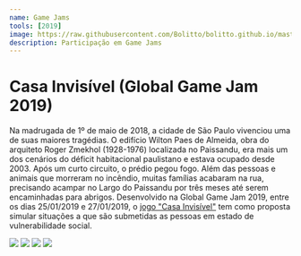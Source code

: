 ```yaml
---
name: Game Jams
tools: [2019]
image: https://raw.githubusercontent.com/Bolitto/bolitto.github.io/master/imgs/projetos/casainvisivel1.jpg
description: Participação em Game Jams
---
```


# Casa Invisível (Global Game Jam 2019)

Na madrugada de 1º de maio de 2018, a cidade de São Paulo vivenciou uma de suas maiores tragédias. O edifício Wilton Paes de Almeida, obra do arquiteto Roger Zmekhol (1928-1976) localizada no Paissandu, era mais um dos cenários do déficit habitacional paulistano e estava ocupado desde 2003.
Após um curto circuito, o prédio pegou fogo. Além das pessoas e animais que morreram no incêndio, muitas famílias acabaram na rua, precisando acampar no Largo do Paissandu por três meses até serem encaminhadas para abrigos.
Desenvolvido na Global Game Jam 2019, entre os dias 25/01/2019 e 27/01/2019, o <u><a href="https://globalgamejam.org/2019/games/casa-invisível">jogo "Casa Invisível"</a></u> tem como proposta simular situações a que são submetidas as pessoas em estado de vulnerabilidade social.

![](https://raw.githubusercontent.com/Bolitto/bolitto.github.io/master/imgs/projetos/casainvisivel2.jpg)
![](https://raw.githubusercontent.com/Bolitto/bolitto.github.io/master/imgs/projetos/casainvisivel3.jpg)
![](https://raw.githubusercontent.com/Bolitto/bolitto.github.io/master/imgs/projetos/casainvisivel4.jpeg)
![](https://raw.githubusercontent.com/Bolitto/bolitto.github.io/master/imgs/projetos/casainvisivel5.jpeg)
